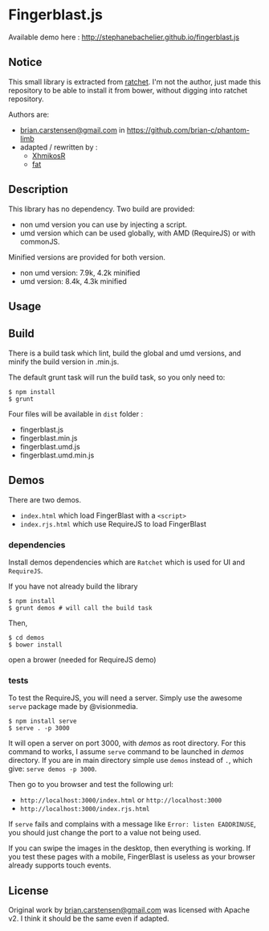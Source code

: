 # Fingerblast.js

Available demo here : http://stephanebachelier.github.io/fingerblast.js

## Notice

This small library is extracted from [ratchet](https://github.com/twbs/ratchet).
I'm not the author, just made this repository to be able to install it from bower, without digging into ratchet repository.

Authors are:
 - brian.carstensen@gmail.com in https://github.com/brian-c/phantom-limb
 - adapted / rewritten by :
   * [XhmikosR](https://github.com/XhmikosR)
   * [fat](https://github.com/fat)


## Description

This library has no dependency. Two build are provided:
 * non umd version you can use by injecting a script.
 * umd version which can be used globally, with AMD (RequireJS) or with commonJS.

Minified versions are provided for both version.

 * non umd version: 7.9k, 4.2k minified
 * umd version: 8.4k, 4.3k minified

## Usage


## Build

There is a build task which lint, build the global and umd versions, and minify the build version in .min.js.

The default grunt task will run the build task, so you only need to:

```
$ npm install
$ grunt
```

Four files will be available in `dist` folder :
 * fingerblast.js
 * fingerblast.min.js
 * fingerblast.umd.js
 * fingerblast.umd.min.js

## Demos

There are two demos.
 * `index.html` which load FingerBlast with a `<script>`
 * `index.rjs.html` which use RequireJS to load FingerBlast

### dependencies

Install demos dependencies which are `Ratchet` which is used for UI and `RequireJS`.

If you have not already build the library
```
$ npm install
$ grunt demos # will call the build task
```

Then,
```
$ cd demos
$ bower install
```

open a brower (needed for RequireJS demo)


### tests
To test the RequireJS, you will need a server. Simply use the awesome `serve` package made by @visionmedia.

```
$ npm install serve
$ serve . -p 3000
```
It will open a server on port 3000, with _demos_ as root directory. For this command to works, I assume `serve` command to be launched in _demos_ directory. If you are in main directory simple use `demos` instead of `.`, which give: `serve demos -p 3000`.

Then go to you browser and test the following url:

 * `http://localhost:3000/index.html` or `http://localhost:3000`
 * `http://localhost:3000/index.rjs.html`

If `serve` fails and complains with a message like `Error: listen EADDRINUSE`, you should just change the port to a value not being used.

If you can swipe the images in the desktop, then everything is working. If you test these pages with a mobile, FingerBlast is useless as your browser already supports touch events.

## License

Original work by brian.carstensen@gmail.com was licensed with Apache v2. I think it should be the same even if adapted.
